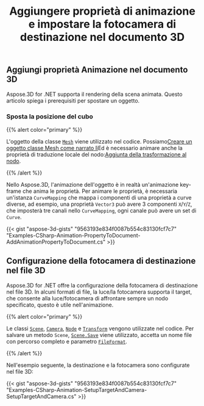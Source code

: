 ﻿---
title: Aggiungere proprietà di animazione e impostare la fotocamera di destinazione nel documento 3D
type: docs
weight: 10
url: /it/net/add-animation-property-and-setup-target-camera-in-3d-document/
description: Nello Aspose.3D, l'animazione dell'oggetto è in realtà un'animazione key-frame che anima le proprietà. Per animare le proprietà, è necessaria un'istanza CurveMapping che mappa i componenti di una proprietà a curve diverse, ad esempio, una proprietà Vector3 può avere 3 componenti X/Y/Z, che imposteranno tre canali in CurveMapping, ogni canale può avere un insieme di curve.
---
## **Aggiungi proprietà Animazione nel documento 3D**
Aspose.3D for .NET supporta il rendering della scena animata. Questo articolo spiega i prerequisiti per spostare un oggetto.
### **Sposta la posizione del cubo**
{{% alert color="primary" %}}

L'oggetto della classe [`Mesh`](https://reference.aspose.com/3d/net/aspose.threed.entities/mesh) viene utilizzato nel codice. Possiamo[Creare un oggetto classe Mesh come narrato lì](/3d/it/net/create-and-read-an-existing-3d-scene/)Ed è necessario animare anche la proprietà di traduzione locale del nodo:[Aggiunta della trasformazione al nodo](/3d/it/net/adding-transformation-to-the-node/).

{{% /alert %}}

Nello Aspose.3D, l'animazione dell'oggetto è in realtà un'animazione key-frame che anima le proprietà. Per animare le proprietà, è necessaria un'istanza `CurveMapping` che mappa i componenti di una proprietà a curve diverse, ad esempio, una proprietà `Vector3` può avere 3 componenti `X`/`Y`/`Z`, che imposterà tre canali nello `CurveMapping`, ogni canale può avere un set di `Curve`.

{{< gist "aspose-3d-gists" "9563193e834f0087b554c83130fcf7c7" "Examples-CSharp-Animation-PropertyToDocument-AddAnimationPropertyToDocument.cs" >}}
## **Configurazione della fotocamera di destinazione nel file 3D**
Aspose.3D for .NET offre la configurazione della fotocamera di destinazione nel file 3D. In alcuni formati di file, la luce/la fotocamera supporta il target, che consente alla luce/fotocamera di affrontare sempre un nodo specificato, questo è utile nell'animazione.

{{% alert color="primary" %}}

Le classi [`Scene`](https://reference.aspose.com/3d/net/aspose.threed/scene), [`Camera`](https://reference.aspose.com/3d/net/aspose.threed.entities/camera), [`Node`](https://reference.aspose.com/3d/net/aspose.threed/node) e [`Transform`](https://reference.aspose.com/3d/net/aspose.threed/transform) vengono utilizzate nel codice. Per salvare un metodo `Scene`, [`Scene.Save`](https://reference.aspose.com/3d/net/aspose.threed/scene/methods/save) viene utilizzato, accetta un nome file con percorso completo e parametro [`FileFormat`](https://reference.aspose.com/3d/net/aspose.threed/fileformat).

{{% /alert %}}

Nell'esempio seguente, la destinazione e la fotocamera sono configurate nel file 3D:

{{< gist "aspose-3d-gists" "9563193e834f0087b554c83130fcf7c7" "Examples-CSharp-Animation-SetupTargetAndCamera-SetupTargetAndCamera.cs" >}}
